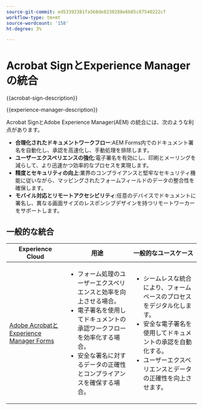 ```yaml
---
source-git-commit: ed53392381fa568de8230288e6b85c87540222cf
workflow-type: tm+mt
source-wordcount: '158'
ht-degree: 3%

---
```



# Acrobat SignとExperience Managerの統合

{{acrobat-sign-description}}

{{experience-manager-description}}

Acrobat SignとAdobe Experience Manager(AEM) の統合には、次のような利点があります。

+ **合理化されたドキュメントワークフロー**:AEM Forms内でのドキュメント署名を自動化し、承認を高速化し、手動処理を排除します。
+ **ユーザーエクスペリエンスの強化**:電子署名を有効にし、印刷とメーリングを減らして、より迅速かつ効率的なプロセスを実現します。
+ **精度とセキュリティの向上**:業界のコンプライアンスと堅牢なセキュリティ機能に従いながら、マッピングされたフォームフィールドのデータの整合性を確保します。
+ **モバイル対応とリモートアクセシビリティ**:任意のデバイスでドキュメントに署名し、異なる画面サイズのレスポンシブデザインを持つリモートワーカーをサポートします。

## 一般的な統合

<table>
    <thead>
        <tr>
            <th>Experience Cloud</th>
            <th>用途</th>
            <th>一般的なユースケース</th>
        </tr>
    </thead>
    <tbody>
        <tr>
            <td>
                <a href="/docs/experience-manager-learn/forms/forms-and-sign/introduction.html" target="_blank" rel="referrer">Adobe AcrobatとExperience Manager Forms</a>
            </td>
            <td>
                <ul>
                    <li>フォーム処理のユーザーエクスペリエンスと効率を向上させる場合。</li>
                    <li>電子署名を使用してドキュメントの承認ワークフローを効率化する場合。</li>
                    <li>安全な署名に対するデータの正確性とコンプライアンスを確保する場合。</li>
                </ul>
            </td>
            <td>
                <ul>
                    <li>シームレスな統合により、フォームベースのプロセスをデジタル化します。</li>
                    <li>安全な電子署名を使用してドキュメントの承認を自動化する。</li>
                    <li>ユーザーエクスペリエンスとデータの正確性を向上させます。</li>
                </ul>
            </td>
        </tr>
    </tbody>
</table>
